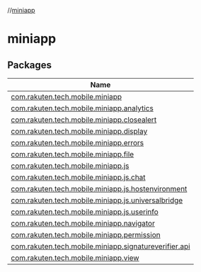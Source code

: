 //[miniapp](index.md)

# miniapp

## Packages

| Name |
|---|
| [com.rakuten.tech.mobile.miniapp](miniapp/com.rakuten.tech.mobile.miniapp/index.md) |
| [com.rakuten.tech.mobile.miniapp.analytics](miniapp/com.rakuten.tech.mobile.miniapp.analytics/index.md) |
| [com.rakuten.tech.mobile.miniapp.closealert](miniapp/com.rakuten.tech.mobile.miniapp.closealert/index.md) |
| [com.rakuten.tech.mobile.miniapp.display](miniapp/com.rakuten.tech.mobile.miniapp.display/index.md) |
| [com.rakuten.tech.mobile.miniapp.errors](miniapp/com.rakuten.tech.mobile.miniapp.errors/index.md) |
| [com.rakuten.tech.mobile.miniapp.file](miniapp/com.rakuten.tech.mobile.miniapp.file/index.md) |
| [com.rakuten.tech.mobile.miniapp.js](miniapp/com.rakuten.tech.mobile.miniapp.js/index.md) |
| [com.rakuten.tech.mobile.miniapp.js.chat](miniapp/com.rakuten.tech.mobile.miniapp.js.chat/index.md) |
| [com.rakuten.tech.mobile.miniapp.js.hostenvironment](miniapp/com.rakuten.tech.mobile.miniapp.js.hostenvironment/index.md) |
| [com.rakuten.tech.mobile.miniapp.js.universalbridge](miniapp/com.rakuten.tech.mobile.miniapp.js.universalbridge/index.md) |
| [com.rakuten.tech.mobile.miniapp.js.userinfo](miniapp/com.rakuten.tech.mobile.miniapp.js.userinfo/index.md) |
| [com.rakuten.tech.mobile.miniapp.navigator](miniapp/com.rakuten.tech.mobile.miniapp.navigator/index.md) |
| [com.rakuten.tech.mobile.miniapp.permission](miniapp/com.rakuten.tech.mobile.miniapp.permission/index.md) |
| [com.rakuten.tech.mobile.miniapp.signatureverifier.api](miniapp/com.rakuten.tech.mobile.miniapp.signatureverifier.api/index.md) |
| [com.rakuten.tech.mobile.miniapp.view](miniapp/com.rakuten.tech.mobile.miniapp.view/index.md) |
